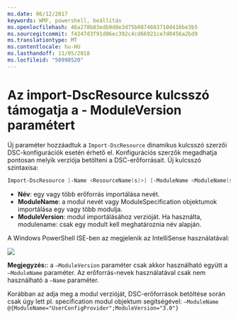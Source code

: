 ```yaml
---
ms.date: 06/12/2017
keywords: WMF, powershell, beállítás
ms.openlocfilehash: 46a278b83edb9d8e3d75b0874603710d416be3b5
ms.sourcegitcommit: f4247d3f91d06ec392c4cd66921ce7d0456a2bd9
ms.translationtype: MT
ms.contentlocale: hu-HU
ms.lasthandoff: 11/05/2018
ms.locfileid: "50998520"
---
```

# <a name="import-dscresource-keyword-supports--moduleversion-parameter"></a>Az import-DscResource kulcsszó támogatja a - ModuleVersion paramétert

Új paraméter hozzáadtuk a `Import-DscResource` dinamikus kulcsszó szerzői DSC-konfigurációk esetén érhető el. Konfigurációs szerzők megadhatja pontosan melyik verziója betölteni a DSC-erőforrásait. Új kulcsszó szintaxisa:

```powershell
Import-DscResource [-Name <ResourceName(s)>] [-ModuleName <ModuleName(s)>] [-ModuleVersion <ModuleVersion>]
```

* **Név**: egy vagy több erőforrás importálása nevét.
* **ModuleName**: a modul nevét vagy ModuleSpecification objektumok importálása egy vagy több modulja.
* **ModuleVersion**: modul importálásához verzióját. Ha használta, modulename: csak egy modult kell meghatároznia név alapján.

A Windows PowerShell ISE-ben az megjelenik az IntelliSense használatával:

![](../images/Import-DscResource-Modversion.jpg)

**Megjegyzés:**: a `–ModuleVersion` paraméter csak akkor használható együtt a `–ModuleName` paraméter. Az erőforrás-nevek használatával csak nem használható a `–Name` paraméter.

Korábban az adja meg a modul verzióját, DSC-erőforrások betöltése során csak úgy lett pl. specification modul objektum segítségével: `–ModuleName @{ModuleName="UserConfigProvider";ModuleVersion="3.0"}`
